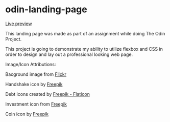 # odin-landing-page

[Live preview](https://alimastan-0904-landing-page.netlify.app)

This landing page was made as part of an assignment while doing The Odin Project.

This project is going to demonstrate my ability to utilize flexbox and CSS in order to design and lay out a professional looking web page.

Image/Icon Attributions:

Bacground image from [Flickr](https://www.flickr.com/photos/mikentiffy/1872325680/in/photolist-3TwNcX-3Rsacf-AAXQB-5HPior-9qFRqT-4wuem2-9rrE87-Mjy76-39CGcu-9roHrg-EUMpj-bk49xe-BskQs-ncaHE-teDAS)

Handshake icon by [Freepik](https://www.freepik.com/icon/handshake_1006555#fromView=search&term=&page=1&position=4&track=sph)

Debt icons created by [Freepik - Flaticon](https://www.flaticon.com/free-icons/debt)

Investment icon from [Freepik](https://www.freepik.com/icon/profits_3467330#fromView=search&term=investment&page=1&position=0&track=ais)

Coin icon by [Freepik](https://www.freepik.com/icon/badge_3975704#fromView=search&term=red+coin&page=1&position=0&track=ais)

